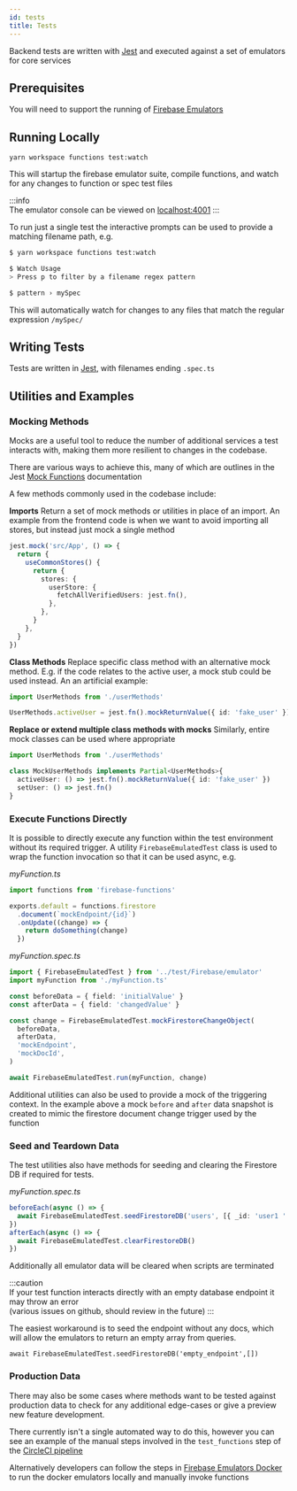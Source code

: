```yaml
---
id: tests
title: Tests
---
```


Backend tests are written with [Jest](https://jestjs.io/docs/getting-started) and executed against a set of emulators for core services

## Prerequisites

You will need to support the running of [Firebase Emulators](https://firebase.google.com/docs/emulator-suite/install_and_configure#install_the_local_emulator_suite)

## Running Locally

```
yarn workspace functions test:watch
```

This will startup the firebase emulator suite, compile functions, and watch for any changes to function or spec test files

:::info  
The emulator console can be viewed on [localhost:4001](http://localhost:4001)
:::

To run just a single test the interactive prompts can be used to provide a matching filename path, e.g.

```sh
$ yarn workspace functions test:watch

$ Watch Usage
> Press p to filter by a filename regex pattern

$ pattern › mySpec

```

This will automatically watch for changes to any files that match the regular expression `/mySpec/`

## Writing Tests

Tests are written in [Jest](https://jestjs.io/docs/getting-started), with filenames ending `.spec.ts`

## Utilities and Examples

### Mocking Methods

Mocks are a useful tool to reduce the number of additional services a test interacts with, making them more resilient to changes in the codebase.

There are various ways to achieve this, many of which are outlines in the Jest [Mock Functions](https://jestjs.io/docs/mock-functions) documentation

A few methods commonly used in the codebase include:

**Imports**
Return a set of mock methods or utilities in place of an import. An example from the frontend code is when we want to avoid importing all stores, but instead just mock a single method

```ts
jest.mock('src/App', () => {
  return {
    useCommonStores() {
      return {
        stores: {
          userStore: {
            fetchAllVerifiedUsers: jest.fn(),
          },
        },
      }
    },
  }
})
```

**Class Methods**
Replace specific class method with an alternative mock method. E.g. if the code relates to the active user, a mock stub could be used instead. An an artificial example:

```ts
import UserMethods from './userMethods'

UserMethods.activeUser = jest.fn().mockReturnValue({ id: 'fake_user' })
```

**Replace or extend multiple class methods with mocks**
Similarly, entire mock classes can be used where appropriate

```ts
import UserMethods from './userMethods'

class MockUserMethods implements Partial<UserMethods>{
  activeUser: () => jest.fn().mockReturnValue({ id: 'fake_user' })
  setUser: () => jest.fn()
}
```

### Execute Functions Directly

It is possible to directly execute any function within the test environment without its required trigger.
A utility `FirebaseEmulatedTest` class is used to wrap the function invocation so that it can be used async, e.g.

_myFunction.ts_

```ts
import functions from 'firebase-functions'

exports.default = functions.firestore
  .document(`mockEndpoint/{id}`)
  .onUpdate((change) => {
    return doSomething(change)
  })
```

_myFunction.spec.ts_

```ts
import { FirebaseEmulatedTest } from '../test/Firebase/emulator'
import myFunction from './myFunction.ts'

const beforeData = { field: 'initialValue' }
const afterData = { field: 'changedValue' }

const change = FirebaseEmulatedTest.mockFirestoreChangeObject(
  beforeData,
  afterData,
  'mockEndpoint',
  'mockDocId',
)

await FirebaseEmulatedTest.run(myFunction, change)
```

Additional utilities can also be used to provide a mock of the triggering context. In the example above a mock `before` and `after` data snapshot is created to mimic the firestore document change trigger used by the function

### Seed and Teardown Data

The test utilities also have methods for seeding and clearing the Firestore DB if required for tests.

_myFunction.spec.ts_

```ts
beforeEach(async () => {
  await FirebaseEmulatedTest.seedFirestoreDB('users', [{ _id: 'user1 ' }])
})
afterEach(async () => {
  await FirebaseEmulatedTest.clearFirestoreDB()
})
```

Additionally all emulator data will be cleared when scripts are terminated

:::caution  
If your test function interacts directly with an empty database endpoint it may throw an error  
(various issues on github, should review in the future)
:::

The easiest workaround is to seed the endpoint without any docs, which will allow the emulators to return an empty array from queries.

```
await FirebaseEmulatedTest.seedFirestoreDB('empty_endpoint',[])
```

### Production Data

There may also be some cases where methods want to be tested against production data to check for any additional edge-cases or give a preview new feature development.

There currently isn't a single automated way to do this, however you can see an example of the manual steps involved in the `test_functions` step of the [CircleCI pipeline](https://github.com/ONEARMY/community-platform/blob/feat/aggregation-tests/.circleci/config.yml#L244-L245)

Alternatively developers can follow the steps in [Firebase Emulators Docker](./firebase-emulators-docker.md) to run the docker emulators locally and manually invoke functions
